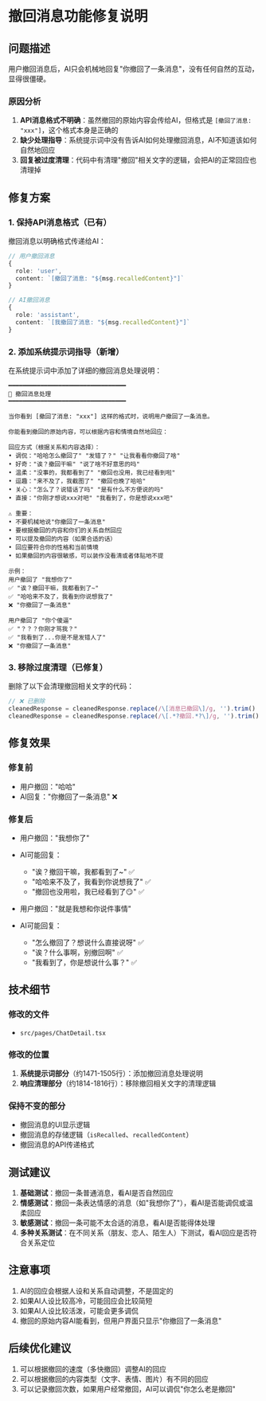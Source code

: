# 撤回消息功能修复说明

## 问题描述

用户撤回消息后，AI只会机械地回复"你撤回了一条消息"，没有任何自然的互动，显得很僵硬。

### 原因分析

1. **API消息格式不明确**：虽然撤回的原始内容会传给AI，但格式是 `[撤回了消息: "xxx"]`，这个格式本身是正确的
2. **缺少处理指导**：系统提示词中没有告诉AI如何处理撤回消息，AI不知道该如何自然地回应
3. **回复被过度清理**：代码中有清理"撤回"相关文字的逻辑，会把AI的正常回应也清理掉

## 修复方案

### 1. 保持API消息格式（已有）

撤回消息以明确格式传递给AI：

```typescript
// 用户撤回消息
{
  role: 'user',
  content: `[撤回了消息: "${msg.recalledContent}"]`
}

// AI撤回消息
{
  role: 'assistant',
  content: `[我撤回了消息: "${msg.recalledContent}"]`
}
```

### 2. 添加系统提示词指导（新增）

在系统提示词中添加了详细的撤回消息处理说明：

```
━━━━━━━━━━━━━━━━━━━━━━━━━━━━━━━━━
🔄 撤回消息处理
━━━━━━━━━━━━━━━━━━━━━━━━━━━━━━━━━

当你看到 [撤回了消息: "xxx"] 这样的格式时，说明用户撤回了一条消息。

你能看到撤回的原始内容，可以根据内容和情境自然地回应：

回应方式（根据关系和内容选择）：
• 调侃："哈哈怎么撤回了" "发错了？" "让我看看你撤回了啥"
• 好奇："诶？撤回干嘛" "说了啥不好意思的吗"
• 温柔："没事的，我都看到了" "撤回也没用，我已经看到啦"
• 逗趣："来不及了，我截图了" "撤回也晚了哈哈"
• 关心："怎么了？说错话了吗" "是有什么不方便说的吗"
• 直接："你刚才想说xxx对吧" "我看到了，你是想说xxx吧"

⚠️ 重要：
• 不要机械地说"你撤回了一条消息"
• 要根据撤回的内容和你们的关系自然回应
• 可以提及撤回的内容（如果合适的话）
• 回应要符合你的性格和当前情境
• 如果撤回的内容很敏感，可以装作没看清或者体贴地不提

示例：
用户撤回了 "我想你了"
✅ "诶？撤回干嘛，我都看到了~"
✅ "哈哈来不及了，我看到你说想我了"
❌ "你撤回了一条消息"

用户撤回了 "你个傻逼"
✅ "？？？你刚才骂我？"
✅ "我看到了...你是不是发错人了"
❌ "你撤回了一条消息"
```

### 3. 移除过度清理（已修复）

删除了以下会清理撤回相关文字的代码：

```typescript
// ❌ 已删除
cleanedResponse = cleanedResponse.replace(/\[消息已撤回\]/g, '').trim()
cleanedResponse = cleanedResponse.replace(/\[.*?撤回.*?\]/g, '').trim()
```

## 修复效果

### 修复前
- 用户撤回："哈哈"
- AI回复："你撤回了一条消息" ❌

### 修复后
- 用户撤回："我想你了"
- AI可能回复：
  - "诶？撤回干嘛，我都看到了~" ✅
  - "哈哈来不及了，我看到你说想我了" ✅
  - "撤回也没用啦，我已经看到了😏" ✅

- 用户撤回："就是我想和你说件事情"
- AI可能回复：
  - "怎么撤回了？想说什么直接说呀" ✅
  - "诶？什么事啊，别撤回啊" ✅
  - "我看到了，你是想说什么事？" ✅

## 技术细节

### 修改的文件
- `src/pages/ChatDetail.tsx`

### 修改的位置
1. **系统提示词部分**（约1471-1505行）：添加撤回消息处理说明
2. **响应清理部分**（约1814-1816行）：移除撤回相关文字的清理逻辑

### 保持不变的部分
- 撤回消息的UI显示逻辑
- 撤回消息的存储逻辑（`isRecalled`、`recalledContent`）
- 撤回消息的API传递格式

## 测试建议

1. **基础测试**：撤回一条普通消息，看AI是否自然回应
2. **情感测试**：撤回一条表达情感的消息（如"我想你了"），看AI是否能调侃或温柔回应
3. **敏感测试**：撤回一条可能不太合适的消息，看AI是否能得体处理
4. **多种关系测试**：在不同关系（朋友、恋人、陌生人）下测试，看AI回应是否符合关系定位

## 注意事项

1. AI的回应会根据人设和关系自动调整，不是固定的
2. 如果AI人设比较高冷，可能回应会比较简短
3. 如果AI人设比较活泼，可能会更多调侃
4. 撤回的原始内容AI能看到，但用户界面只显示"你撤回了一条消息"

## 后续优化建议

1. 可以根据撤回的速度（多快撤回）调整AI的回应
2. 可以根据撤回的内容类型（文字、表情、图片）有不同的回应
3. 可以记录撤回次数，如果用户经常撤回，AI可以调侃"你怎么老是撤回"
